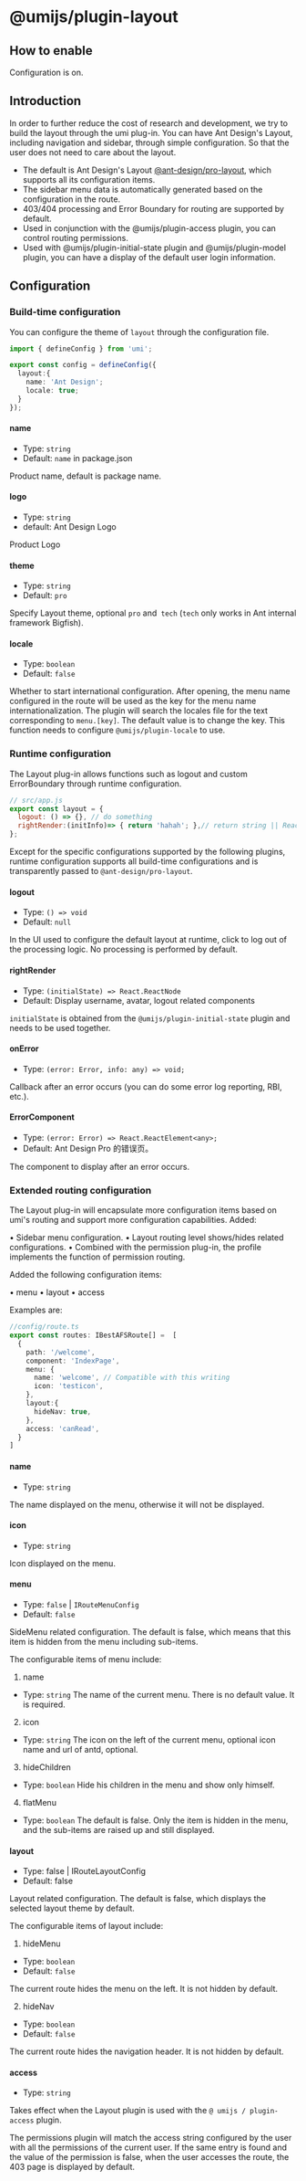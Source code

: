 # @umijs/plugin-layout


## How to enable

Configuration is on.

## Introduction

In order to further reduce the cost of research and development, we try to build the layout through the umi plug-in. You can have Ant Design's Layout, including navigation and sidebar, through simple configuration. So that the user does not need to care about the layout.

- The default is Ant Design's Layout [@ant-design/pro-layout](https://www.npmjs.com/package/@ant-design/pro-layout), which supports all its configuration items.
- The sidebar menu data is automatically generated based on the configuration in the route.
- 403/404 processing and Error Boundary for routing are supported by default.
- Used in conjunction with the @umijs/plugin-access plugin, you can control routing permissions.
- Used with @umijs/plugin-initial-state plugin and @umijs/plugin-model plugin, you can have a display of the default user login information.

## Configuration

### Build-time configuration

You can configure the theme of `layout` through the configuration file.

```ts
import { defineConfig } from 'umi';

export const config = defineConfig({
  layout:{
    name: 'Ant Design'; 
    locale: true;
  }
});
```

#### name

* Type: `string`
* Default: `name` in package.json

Product name, default is package name.

#### logo

* Type: `string`
* default: Ant Design Logo

Product Logo

#### theme

* Type: `string`
* Default: `pro`

Specify Layout theme, optional `pro` and` tech` (`tech` only works in Ant internal framework Bigfish).

#### locale

* Type: `boolean`
* Default: `false`

Whether to start international configuration. After opening, the menu name configured in the route will be used as the key for the menu name internationalization. The plugin will search the locales file for the text corresponding to `menu.[key]`. The default value is to change the key. This function needs to configure `@umijs/plugin-locale` to use.

### Runtime configuration

The Layout plug-in allows functions such as logout and custom ErrorBoundary through runtime configuration.

```js
// src/app.js
export const layout = { 
  logout: () => {}, // do something 
  rightRender:(initInfo)=> { return 'hahah'; },// return string || ReactNode; 
};
```

Except for the specific configurations supported by the following plugins, runtime configuration supports all build-time configurations and is transparently passed to `@ant-design/pro-layout`.

#### logout

* Type: `() => void`
* Default: `null`

In the UI used to configure the default layout at runtime, click to log out of the processing logic. No processing is performed by default.

#### rightRender

* Type: `(initialState) => React.ReactNode`
* Default: Display username, avatar, logout related components

`initialState` is obtained from the `@umijs/plugin-initial-state` plugin and needs to be used together.

#### onError

* Type: `(error: Error, info: any) => void;`

Callback after an error occurs (you can do some error log reporting, RBI, etc.).

#### ErrorComponent

* Type: `(error: Error) => React.ReactElement<any>;`
* Default: Ant Design Pro 的错误页。

The component to display after an error occurs.

### Extended routing configuration

The Layout plug-in will encapsulate more configuration items based on umi's routing and support more configuration capabilities. Added:

• Sidebar menu configuration.
• Layout routing level shows/hides related configurations.
• Combined with the permission plug-in, the profile implements the function of permission routing.

Added the following configuration items:

• menu
• layout
• access

Examples are:

```typescript
//config/route.ts
export const routes: IBestAFSRoute[] =  [
  {
    path: '/welcome',
    component: 'IndexPage',
    menu: {
      name: 'welcome', // Compatible with this writing
      icon: 'testicon',
    },
    layout:{
      hideNav: true,
    },
    access: 'canRead',
  }
]
```

#### name

* Type: `string`

The name displayed on the menu, otherwise it will not be displayed.

#### icon

* Type: `string`

Icon displayed on the menu.

#### menu

* Type: `false` | `IRouteMenuConfig`
* Default: `false`

SideMenu related configuration. The default is false, which means that this item is hidden from the menu including sub-items.

The configurable items of menu include:

1. name

* Type:  `string`
The name of the current menu. There is no default value. It is required.

2. icon

* Type: `string`
The icon on the left of the current menu, optional icon name and url of antd, optional.

3. hideChildren

* Type: `boolean`
Hide his children in the menu and show only himself.

4. flatMenu

* Type: `boolean`
The default is false. Only the item is hidden in the menu, and the sub-items are raised up and still displayed.


#### layout

* Type: false | IRouteLayoutConfig
* Default: false

Layout related configuration. The default is false, which displays the selected layout theme by default.

The configurable items of layout include:

1. hideMenu

* Type: `boolean`
* Default: `false`

The current route hides the menu on the left. It is not hidden by default.

2. hideNav

* Type: `boolean`
* Default: `false`

The current route hides the navigation header. It is not hidden by default.

#### access

* Type: `string`

Takes effect when the Layout plugin is used with the `@ umijs / plugin-access` plugin.

The permissions plugin will match the access string configured by the user with all the permissions of the current user. If the same entry is found and the value of the permission is false, when the user accesses the route, the 403 page is displayed by default.
